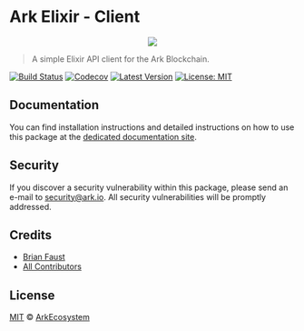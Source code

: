 # Ark Elixir - Client

<p align="center">
    <img src="https://github.com/ArkEcosystem/elixir-client/blob/master/banner.png" />
</p>

> A simple Elixir API client for the Ark Blockchain.

[![Build Status](https://badgen.now.sh/circleci/github/ArkEcosystem/elixir-client)](https://circleci.com/gh/ArkEcosystem/elixir-client)
[![Codecov](https://badgen.now.sh/codecov/c/github/arkecosystem/elixir-client)](https://codecov.io/gh/arkecosystem/elixir-client)
[![Latest Version](https://badgen.now.sh/github/release/ArkEcosystem/elixir-client)](https://github.com/ArkEcosystem/elixir-client/releases)
[![License: MIT](https://badgen.now.sh/badge/license/MIT/green)](https://opensource.org/licenses/MIT)

## Documentation

You can find installation instructions and detailed instructions on how to use this package at the [dedicated documentation site](https://docs.ark.io/sdk/clients/elixir.html).

## Security

If you discover a security vulnerability within this package, please send an e-mail to security@ark.io. All security vulnerabilities will be promptly addressed.

## Credits

- [Brian Faust](https://github.com/faustbrian)
- [All Contributors](../../../../contributors)

## License

[MIT](LICENSE) © [ArkEcosystem](https://ark.io)
